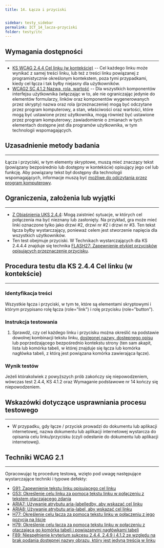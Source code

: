 ```yaml
---
title: 14. Łącza i przyciski


sidebar: testy_sidebar
permalink: ICT_14_lacza-przyciski
folder: testy/itc
---
```



## Wymagania dostępności
---------------------
-   [KS WCAG 2.4.4 Cel linku (w kontekście)](https://wcag.lepszyweb.pl/#link-purpose-in-context) -- Cel każdego linku może wynikać z samej treści linku, lub też z treści linku powiązanej z programistycznie określonym kontekstem, poza tymi przypadkami, kiedy cel łącza i tak byłby niejasny dla użytkowników.
-   [WCAG2 SC 4.1.2 Nazwa, rola, wartość](https://wcag.lepszyweb.pl/#name-role-value) -- Dla wszystkich komponentów interfejsu użytkownika (włączając w to, ale nie ograniczając jedynie do elementów formularzy, linków oraz komponentów wygenerowanych przez skrypty) nazwa oraz rola (przeznaczenie) mogą być odczytane przez program komputerowy, a stan, właściwości oraz wartości, które mogą być ustawione przez użytkownika, mogą również być ustawione przez program komputerowy; zawiadomienie o zmianach w tych elementach dostępne jest dla programów użytkownika, w tym technologii wspomagających.

## Uzasadnienie metody badania
------------------------------
Łącza i przyciski, w tym elementy skryptowe, muszą mieć znaczący tekst (powiązany bezpośrednio lub dostępny w kontekście) opisujący jego cel lub funkcję. Aby powiązany tekst był dostępny dla technologii wspomagających, informacje muszą być [możliwe do odczytania przez program komputerowy](https://www.w3.org/TR/WCAG21/#dfn-programmatically-determinable).

## Ograniczenia, założenia lub wyjątki
--------------------------------------
-   [Z Objaśnienia UKS 2.4.4](https://www.w3.org/TR/UNDERSTANDING-WCAG20/navigation-mechanisms-refs.html): Mogą zaistnieć sytuacje, w których cel połączenia ma być nieznany lub zasłonięty. Na przykład, gra może mieć linki oznaczone tylko jako drzwi \#2, drzwi nr \#2 i drzwi nr \#3. Ten tekst łącza byłby wystarczający, ponieważ celem jest stworzenie napięcia dla wszystkich użytkowników.
-   Ten test obejmuje przyciski. W Technikach wystarczających dla KS 2.4.4.4 znajduje się technika [FLASH27: Zapewnienie etykiet przycisków opisujących przeznaczenie przycisku](https://www.w3.org/WAI/WCAG21/Techniques/flash/FLASH27).


## Procedura testu dla KS 2.4.4 Cel linku (w kontekście)
--------------------------------------------------------
### Identyfikacja treści

Wszystkie łącza i przyciski, w tym te, które są elementami skryptowymi i którym przypisano rolę łącza (role="link")  i rolę przycisku (role="button").

### Instrukcja testowania

1.  Sprawdź, czy cel każdego linku i przycisku można określić na podstawie dowolnej kombinacji tekstu linku, [dostępnej nazwy, dostępnego opisu](https://www.w3.org/TR/html-aam-1.0/#accessible-name-and-description-computation) lub poprzedzającego bezpośrednio kontekstu strony (ten sam akapit, lista lub komórka tabeli, w której znajduje się łącza lub komórka nagłówka tabeli, z którą jest powiązana komórka zawierająca łącze).

### Wynik testów

Jeżeli którakolwiek z powyższych prób zakończy się niepowodzeniem, wówczas test 2.4.4, KS 4.1.2 oraz Wymaganie podstawowe nr 14 kończy się niepowodzeniem.

##  Wskazówki dotyczące usprawniania procesu testowego
----------------------------------------------------------

-   W przypadku, gdy łącze / przycisk prowadzi do dokumentu lub aplikacji internetowej, nazwa dokumentu lub aplikacji internetowej wystarcza do opisania celu linku/przycisku (czyli odesłanie do dokumentu lub aplikacji internetowej).


## Techniki WCAG 2.1
--------------------
Opracowując tę procedurę testową, wzięto pod uwagę następujące wystarczające techniki i typowe defekty:
-   [G91: Zapewnienie tekstu linku opisującego cel linku](https://www.w3.org/TR/WCAG20-TECHS/G91.html)
-   [G53: Określenie celu linku za pomocą tekstu linku w połączeniu z tekstem otaczającego zdania](https://www.w3.org/TR/WCAG20-TECHS/G53.html)
-   [ARIA7: Używanie atrybutu aria-labelledby, aby wskazać cel linku](https://www.w3.org/TR/WCAG20-TECHS/ARIA7.html)
-   [ARIA8: Używanie atrybutu aria-label, aby wskazać cel linku](https://www.w3.org/TR/WCAG20-TECHS/ARIA8.html)
-   [H77: Określenie celu łącza za pomocą tekstu linku w połączeniu z jego pozycją na liście](https://www.w3.org/TR/WCAG20-TECHS/H77.html)
-   [H79: Określenie celu łącza za pomocą tekstu linku w połączeniu z otaczającą go komórką tabeli i powiązanymi nagłówkami tabeli](https://www.w3.org/TR/WCAG20-TECHS/H79.html)
-   [F89: Niespełnienie kryterium sukcesu 2.4.4, 2.4.9 i 4.1.2 ze względu na brak podania dostępnej nazwy obrazu, który jest jedyną treścią w linku](http://www.w3.org/TR/2016/NOTE-WCAG20-TECHS-20161007/F89)

